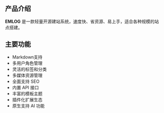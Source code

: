 ## 产品介绍

**EMLOG** 是一款轻量开源建站系统，速度快、省资源、易上手，适合各种规模的站点搭建。

## 主要功能

- Markdown支持
- 多用户角色管理
- 灵活的标签和分类
- 多媒体资源管理
- 全面支持 SEO
- 内置 API 接口
- 丰富的模板主题
- 插件化扩展生态
- 原生支持 AI 功能
